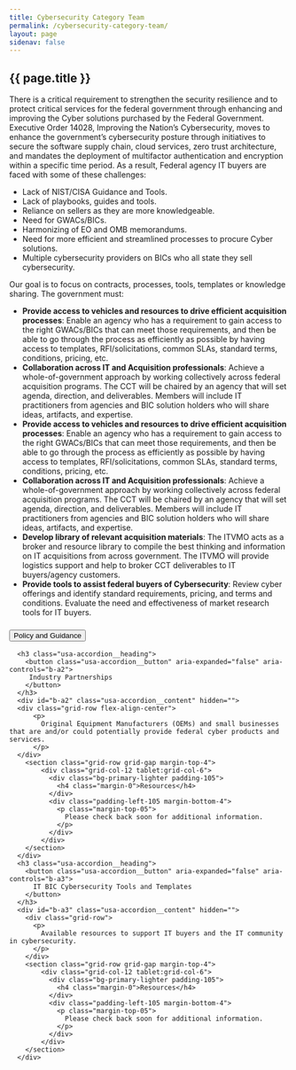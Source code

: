 ```yaml
---
title: Cybersecurity Category Team
permalink: /cybersecurity-category-team/
layout: page
sidenav: false
---
```


<section class="grid-container padding-left-0 padding-right-1">
<h1 class="margin-top-0">{{ page.title }}</h1>

<div class="margin-bottom-2">There is a critical requirement to strengthen the security resilience and to protect critical services for the federal government through enhancing and improving the Cyber solutions purchased by the Federal Government. Executive Order 14028, Improving the Nation’s Cybersecurity, moves to enhance the government’s cybersecurity posture through initiatives to secure the software supply chain, cloud services, zero trust architecture, and mandates the deployment of multifactor authentication and encryption within a specific time period.  As a result, Federal agency IT buyers are faced with some of these challenges:

<ul>
  <li>Lack of NIST/CISA Guidance and Tools.</li>
  <li>Lack of playbooks, guides and tools.</li>
  <li>Reliance on sellers as they are more knowledgeable.</li>
  <li>Need for GWACs/BICs.</li>
  <li>Harmonizing of EO and OMB memorandums.</li>
  <li>Need for more efficient and streamlined processes to procure Cyber solutions.</li>
  <li>Multiple cybersecurity providers on BICs who all state they sell cybersecurity.</li>
</ul>
</div>
<div class="margin-bottom-2">
Our goal is to focus on contracts, processes, tools, templates or knowledge sharing. The government must: 
<ul>
  <li><b>Provide access to vehicles and resources to drive efficient acquisition processes</b>: Enable an agency who has a requirement to gain access to the right GWACs/BICs that can meet those requirements, and then be able to go through the process as efficiently as possible by having access to templates, RFI/solicitations, common SLAs, standard terms, conditions, pricing, etc.</li>
  <li><b>Collaboration across IT and Acquisition professionals</b>: Achieve a whole-of-government approach by working collectively across federal acquisition programs. The CCT will be chaired by an agency that will set agenda, direction, and deliverables.  Members will include IT practitioners from agencies and BIC solution holders who will share ideas, artifacts, and expertise. </li>
  <li><b>Provide access to vehicles and resources to drive efficient acquisition processes</b>: Enable an agency who has a requirement to gain access to the right GWACs/BICs that can meet those requirements, and then be able to go through the process as efficiently as possible by having access to templates, RFI/solicitations, common SLAs, standard terms, conditions, pricing, etc.</li>
  <li><b>Collaboration across IT and Acquisition professionals</b>:  Achieve a whole-of-government approach by working collectively across federal acquisition programs. The CCT will be chaired by an agency that will set agenda, direction, and deliverables.  Members will include IT practitioners from agencies and BIC solution holders who will share ideas, artifacts, and expertise.  </li>
  <li><b>Develop library of relevant acquisition materials</b>: The ITVMO acts as a broker and resource library to compile the best thinking and information on IT acquisitions from across government. The ITVMO will provide logistics support and help to broker CCT deliverables to IT buyers/agency customers.</li>
  <li><b>Provide tools to assist federal buyers of Cybersecurity</b>: Review cyber offerings and identify standard requirements, pricing, and terms and conditions.  Evaluate the need and effectiveness of market research tools for IT buyers.</li>
</ul>
</div>

<div class="usa-accordion">
      <h3 class="usa-accordion__heading">
        <button class="usa-accordion__button" aria-expanded="false" aria-controls="b-a1">
          Policy and Guidance
        </button>
      </h3>
      <div id="b-a1" class="usa-accordion__content" hidden="">
        <div class="grid-row flex-align-center">
          <p>
            A repository of cybersecurity resources, trends, data, and practices across the government and contract vehicles to promote knowledge sharing.
          </p>
        </div>
        <section class="grid-row grid-gap margin-top-4">
            <div class="grid-col-12 tablet:grid-col-6">
              <div class="bg-primary-lighter padding-105">
                <h4 class="margin-0">Resources</h4>
              </div>
              <div class="padding-left-105 margin-bottom-4">
                <p class="margin-top-05">
                  Please check back soon for additional information.
                </p>
              </div>
            </div>
        </section>
      </div>

      <h3 class="usa-accordion__heading">
        <button class="usa-accordion__button" aria-expanded="false" aria-controls="b-a2">
         Industry Partnerships
        </button>
      </h3>
      <div id="b-a2" class="usa-accordion__content" hidden="">
      <div class="grid-row flex-align-center">
          <p>
            Original Equipment Manufacturers (OEMs) and small businesses that are and/or could potentially provide federal cyber products and services.
          </p>
      </div>
        <section class="grid-row grid-gap margin-top-4">
            <div class="grid-col-12 tablet:grid-col-6">
              <div class="bg-primary-lighter padding-105">
                <h4 class="margin-0">Resources</h4>
              </div>
              <div class="padding-left-105 margin-bottom-4">
                <p class="margin-top-05">
                  Please check back soon for additional information.
                </p>
              </div>
            </div>
        </section>
      </div>
      <h3 class="usa-accordion__heading">
        <button class="usa-accordion__button" aria-expanded="false" aria-controls="b-a3">
          IT BIC Cybersecurity Tools and Templates
        </button>
      </h3>
      <div id="b-a3" class="usa-accordion__content" hidden="">
        <div class="grid-row">
          <p>
            Available resources to support IT buyers and the IT community in cybersecurity. 
          </p>
        </div>
        <section class="grid-row grid-gap margin-top-4">
            <div class="grid-col-12 tablet:grid-col-6">
              <div class="bg-primary-lighter padding-105">
                <h4 class="margin-0">Resources</h4>
              </div>
              <div class="padding-left-105 margin-bottom-4">
                <p class="margin-top-05">
                  Please check back soon for additional information.
                </p>
              </div>
            </div>
        </section>
      </div>
</div>
<br/>
</section>

